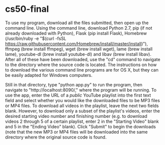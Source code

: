# cs50-final

To use my program, download all the files submitted, then open up the command line. Using the command line, download Python 2.7, pip (if not already downloaded with Python), Flask (pip install Flask), Homebrew (/usr/bin/ruby -e "$(curl -fsSL https://raw.githubusercontent.com/Homebrew/install/master/install)"), ffmpeg (brew install ffmpeg), wget (brew install wget), lame (brew install lame), youtube-dl (brew install youtube-dl) and libav (brew install libav). After all of these have been downloaded, use the "cd" command to navigate to the directory where the source code is located. The instructions on how to download the various command line programs are for OS X, but they can be easily adapted for Windows computers.

Still in that directory, type "python app.py" to run the program, then navigate to "http://localhost:8090/," where the program will be running. To use the app, enter the URL of a *public* YouTube playlist into the first text field and select whether you would like the downloaded files to be MP3 files or MP4 files. To download all videos in the playlist, leave the next two fields blank. However, to download only a subset of the playlist's videos, enter the desired starting video number and finishing number (e.g. to download videos 2 through 5 of a certain playlist, enter 2 in the "Starting Video" blank and 5 in the "Ending Video" blank). Click "Submit" to begin the downloads (note that the new MP3 or MP4 files will be downloaded into the same directory where the original source code is found.
